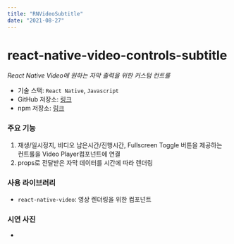 ```yaml
---
title: "RNVideoSubtitle"
date: "2021-08-27"
---
```


# react-native-video-controls-subtitle

_React Native Video에 원하는 자막 출력을 위한 커스텀 컨트롤_

- 기술 스택: `React Native`, `Javascript`
- GitHub 저장소: [링크](https://github.com/bvv8808/react-native-video-controls-subtitle)
- npm 저장소: [링크](https://www.npmjs.com/package/@hyeonwoo/react-native-video-controls-subtitle)

### 주요 기능

1. 재생/일시정지, 비디오 남은시간/진행시간, Fullscreen Toggle 버튼을 제공하는 컨트롤을 Video Player컴포넌트에 연결
2. props로 전달받은 자막 데이터를 시간에 따라 렌더링

### 사용 라이브러리

- `react-native-video`: 영상 렌더링을 위한 컴포넌트

### 시연 사진

-
